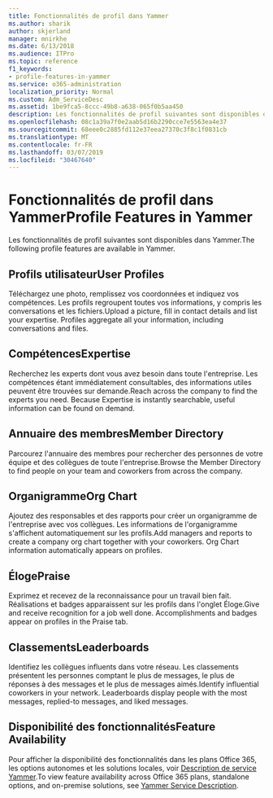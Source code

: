 ```yaml
---
title: Fonctionnalités de profil dans Yammer
ms.author: sharik
author: skjerland
manager: mnirkhe
ms.date: 6/13/2018
ms.audience: ITPro
ms.topic: reference
f1_keywords:
- profile-features-in-yammer
ms.service: o365-administration
localization_priority: Normal
ms.custom: Adm_ServiceDesc
ms.assetid: 1be9fca5-8ccc-49b8-a638-065f0b5aa450
description: Les fonctionnalités de profil suivantes sont disponibles dans Yammer.
ms.openlocfilehash: 08c1a39a7f0e2aab5d16b2290cce7e5563ea4e37
ms.sourcegitcommit: 68eee0c2885fd112e37eea27370c3f8c1f0831cb
ms.translationtype: MT
ms.contentlocale: fr-FR
ms.lasthandoff: 03/07/2019
ms.locfileid: "30467640"
---
```

# <a name="profile-features-in-yammer"></a><span data-ttu-id="efd9f-103">Fonctionnalités de profil dans Yammer</span><span class="sxs-lookup"><span data-stu-id="efd9f-103">Profile Features in Yammer</span></span>

<span data-ttu-id="efd9f-104">Les fonctionnalités de profil suivantes sont disponibles dans Yammer.</span><span class="sxs-lookup"><span data-stu-id="efd9f-104">The following profile features are available in Yammer.</span></span>
  
## <a name="user-profiles"></a><span data-ttu-id="efd9f-105">Profils utilisateur</span><span class="sxs-lookup"><span data-stu-id="efd9f-105">User Profiles</span></span>
<span data-ttu-id="efd9f-106"><a name="bkmk_UserProfiles"> </a></span><span class="sxs-lookup"><span data-stu-id="efd9f-106"></span></span>

<span data-ttu-id="efd9f-p101">Téléchargez une photo, remplissez vos coordonnées et indiquez vos compétences. Les profils regroupent toutes vos informations, y compris les conversations et les fichiers.</span><span class="sxs-lookup"><span data-stu-id="efd9f-p101">Upload a picture, fill in contact details and list your expertise. Profiles aggregate all your information, including conversations and files.</span></span>
  
## <a name="expertise"></a><span data-ttu-id="efd9f-109">Compétences</span><span class="sxs-lookup"><span data-stu-id="efd9f-109">Expertise</span></span>
<span data-ttu-id="efd9f-110"><a name="bkmk_Expertise"> </a></span><span class="sxs-lookup"><span data-stu-id="efd9f-110"></span></span>

<span data-ttu-id="efd9f-p102">Recherchez les experts dont vous avez besoin dans toute l'entreprise. Les compétences étant immédiatement consultables, des informations utiles peuvent être trouvées sur demande.</span><span class="sxs-lookup"><span data-stu-id="efd9f-p102">Reach across the company to find the experts you need. Because Expertise is instantly searchable, useful information can be found on demand.</span></span>
  
## <a name="member-directory"></a><span data-ttu-id="efd9f-113">Annuaire des membres</span><span class="sxs-lookup"><span data-stu-id="efd9f-113">Member Directory</span></span>
<span data-ttu-id="efd9f-114"><a name="bkmk_MemberDirectory"> </a></span><span class="sxs-lookup"><span data-stu-id="efd9f-114"></span></span>

<span data-ttu-id="efd9f-115">Parcourez l'annuaire des membres pour rechercher des personnes de votre équipe et des collègues de toute l'entreprise.</span><span class="sxs-lookup"><span data-stu-id="efd9f-115">Browse the Member Directory to find people on your team and coworkers from across the company.</span></span>
  
## <a name="org-chart"></a><span data-ttu-id="efd9f-116">Organigramme</span><span class="sxs-lookup"><span data-stu-id="efd9f-116">Org Chart</span></span>
<span data-ttu-id="efd9f-117"><a name="bkmk_OrgChart"> </a></span><span class="sxs-lookup"><span data-stu-id="efd9f-117"></span></span>

<span data-ttu-id="efd9f-p103">Ajoutez des responsables et des rapports pour créer un organigramme de l'entreprise avec vos collègues. Les informations de l'organigramme s'affichent automatiquement sur les profils.</span><span class="sxs-lookup"><span data-stu-id="efd9f-p103">Add managers and reports to create a company org chart together with your coworkers. Org Chart information automatically appears on profiles.</span></span>
  
## <a name="praise"></a><span data-ttu-id="efd9f-120">Éloge</span><span class="sxs-lookup"><span data-stu-id="efd9f-120">Praise</span></span>
<span data-ttu-id="efd9f-121"><a name="bkmk_Praise"> </a></span><span class="sxs-lookup"><span data-stu-id="efd9f-121"></span></span>

<span data-ttu-id="efd9f-p104">Exprimez et recevez de la reconnaissance pour un travail bien fait. Réalisations et badges apparaissent sur les profils dans l'onglet Éloge.</span><span class="sxs-lookup"><span data-stu-id="efd9f-p104">Give and receive recognition for a job well done. Accomplishments and badges appear on profiles in the Praise tab.</span></span>
  
## <a name="leaderboards"></a><span data-ttu-id="efd9f-124">Classements</span><span class="sxs-lookup"><span data-stu-id="efd9f-124">Leaderboards</span></span>
<span data-ttu-id="efd9f-125"><a name="bkmk_Leaderboards"> </a></span><span class="sxs-lookup"><span data-stu-id="efd9f-125"></span></span>

<span data-ttu-id="efd9f-p105">Identifiez les collègues influents dans votre réseau. Les classements présentent les personnes comptant le plus de messages, le plus de réponses à des messages et le plus de messages aimés.</span><span class="sxs-lookup"><span data-stu-id="efd9f-p105">Identify influential coworkers in your network. Leaderboards display people with the most messages, replied-to messages, and liked messages.</span></span>
  
## <a name="feature-availability"></a><span data-ttu-id="efd9f-128">Disponibilité des fonctionnalités</span><span class="sxs-lookup"><span data-stu-id="efd9f-128">Feature Availability</span></span>
<span data-ttu-id="efd9f-129"><a name="bkmk_Leaderboards"> </a></span><span class="sxs-lookup"><span data-stu-id="efd9f-129"></span></span>

<span data-ttu-id="efd9f-130">Pour afficher la disponibilité des fonctionnalités dans les plans Office 365, les options autonomes et les solutions locales, voir [Description de service Yammer](yammer-service-description.md).</span><span class="sxs-lookup"><span data-stu-id="efd9f-130">To view feature availability across Office 365 plans, standalone options, and on-premise solutions, see [Yammer Service Description](yammer-service-description.md).</span></span>
  

